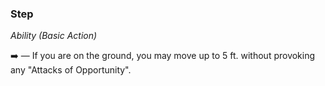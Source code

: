 ### Step
*Ability (Basic Action)*  

➡️ — If you are on the ground, you may move up to 5 ft. without provoking any "Attacks of Opportunity".
